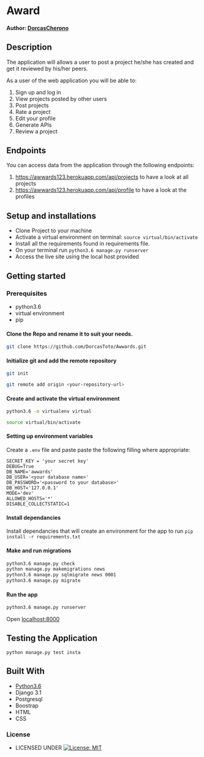 #  Award

#### Author: [DorcasCherono](https://github.com/DorcasToto)


## Description
The application will allows a user to post a project he/she has created and get it reviewed by his/her peers.

As a user of the web application you will be able to:

1. Sign up and log in
2. View projects posted by other users
3. Post projects
4. Rate a project
5. Edit your profile
6. Generate APIs
7. Review a project

## Endpoints
You can access data from the application through the following endpoints:

1. https://awwards123.herokuapp.com/api/projects to have a look at all projects
2. https://awwards123.herokuapp.com/api/profile to have a look at the profiles

## Setup and installations
* Clone Project to your machine
* Activate a virtual environment on terminal: `source virtual/bin/activate`
* Install all the requirements found in requirements file.
* On your terminal run `python3.6 manage.py runserver`
* Access the live site using the local host provided



## Getting started

### Prerequisites
* python3.6
* virtual environment
* pip

#### Clone the Repo and rename it to suit your needs.
```bash
git clone https://github.com/DorcasToto/Awwards.git
```
#### Initialize git and add the remote repository
```bash
git init
```
```bash
git remote add origin <your-repository-url>
```

#### Create and activate the virtual environment
```bash
python3.6 -m virtualenv virtual
```

```bash
source virtual/bin/activate
```

#### Setting up environment variables
Create a `.env` file and paste paste the following filling where appropriate:
```
SECRET_KEY = 'your secret key'
DEBUG=True
DB_NAME='awwards'
DB_USER='<your database name>'
DB_PASSWORD='<password to your database>'
DB_HOST='127.0.0.1'
MODE='dev'
ALLOWED_HOSTS='*'
DISABLE_COLLECTSTATIC=1
```

#### Install dependancies
Install dependancies that will create an environment for the app to run
`pip install -r requirements.txt`

#### Make and run migrations
```bash
python3.6 manage.py check
python manage.py makemigrations news
python3.6 manage.py sqlmigrate news 0001
python3.6 manage.py migrate
```

#### Run the app
```bash
python3.6 manage.py runserver
```
Open [localhost:8000](http://127.0.0.1:8000/)



## Testing the Application
`python manage.py test insta`
        
## Built With

* [Python3.6](https://docs.python.org/3/)
* Django 3.1
* Postgresql 
* Boostrap
* HTML
* CSS


### License

* LICENSED UNDER  [![License: MIT](https://img.shields.io/badge/License-MIT-yellow.svg)](license/MIT)